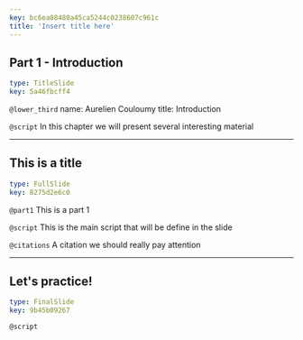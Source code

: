 ```yaml
---
key: bc6ea08480a45ca5244c0238607c961c
title: 'Insert title here'
---
```


## Part 1 - Introduction

```yaml
type: TitleSlide
key: 5a46fbcff4
```

`@lower_third`
name: Aurelien Couloumy
title: Introduction

`@script`
In this chapter we will present several interesting material

---

## This is a title

```yaml
type: FullSlide
key: 8275d2e6c0
```

`@part1`
This is a part 1

`@script`
This is the main script that will be define in the slide

`@citations`
A citation we should really pay attention

---

## Let's practice!

```yaml
type: FinalSlide
key: 9b45b09267
```

`@script`
